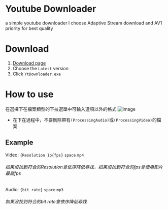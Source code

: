 # Youtube Downloader
a simple youtube downloader
I choose Adaptive Stream download and AV1 priority for best quality

# Download
1. [Download page](https://github.com/ck4vm06/YtDownloader/releases)
2. Choose the `Latest` version
3. Click `YtDownloader.exe`

# How to use
在選擇下在檔案類型的下拉選單中可輸入選項以外的格式
![image](https://github.com/user-attachments/assets/681bcf15-3dbb-460c-91d0-ab5b3aec88fa)
* 在下在過程中，不要刪除帶有`(ProcessingAudio)`或`(ProcessingVideo)`的檔案
## Example
Video: `{Resolution }p{fps}` `space` `mp4`
###### 如果沒找到符合的Resolution會依序降低尋找，如果沒找到符合的fps會使用影片最高fps
Audio: `{bit rate}` `space` `mp3`
###### 如果沒找到符合的bit rate會依序降低尋找
